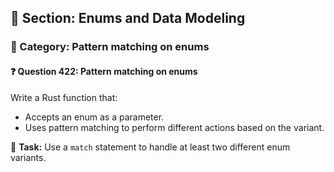 ## 📘 Section: Enums and Data Modeling  
### 🔹 Category: Pattern matching on enums  
#### ❓ Question 422: Pattern matching on enums

Write a Rust function that:

- Accepts an enum as a parameter.
- Uses pattern matching to perform different actions based on the variant.

🔧 **Task:** Use a `match` statement to handle at least two different enum variants.
